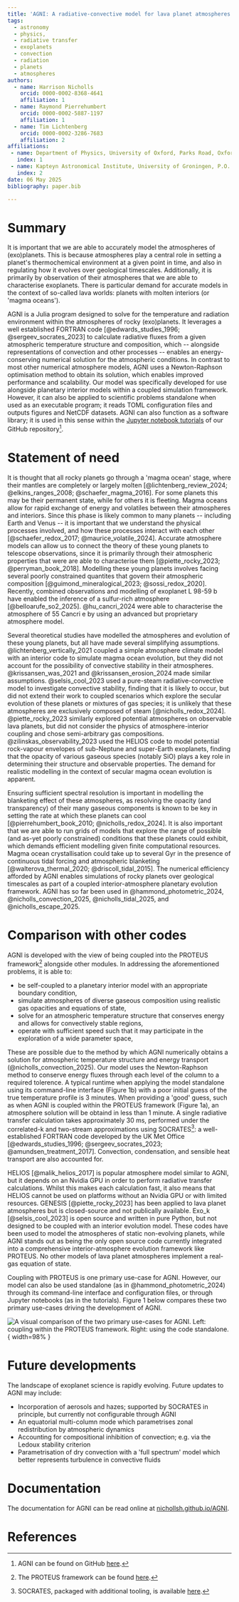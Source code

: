 ```yaml
---
title: 'AGNI: A radiative-convective model for lava planet atmospheres'
tags:
  - astronomy
  - physics,
  - radiative transfer
  - exoplanets
  - convection
  - radiation
  - planets
  - atmospheres
authors:
  - name: Harrison Nicholls
    orcid: 0000-0002-8368-4641
    affiliation: 1
  - name: Raymond Pierrehumbert
    orcid: 0000-0002-5887-1197
    affiliation: 1
  - name: Tim Lichtenberg
    orcid: 0000-0002-3286-7683
    affiliation: 2
affiliations:
 - name: Department of Physics, University of Oxford, Parks Road, Oxford OX1 3PU, UK
   index: 1
 - name: Kapteyn Astronomical Institute, University of Groningen, P.O. Box 800, 9700 AV Groningen, The Netherlands
   index: 2
date: 06 May 2025
bibliography: paper.bib

---
```


# Summary

It is important that we are able to accurately model the atmospheres of (exo)planets. This is because atmospheres play a central role in setting a planet's thermochemical environment at a given point in time, and also in regulating how it evolves over geological timescales. Additionally, it is primarily by observation of their atmospheres that we are able to characterise exoplanets. There is particular demand for accurate models in the context of so-called lava worlds: planets with molten interiors (or 'magma oceans').

AGNI is a Julia program designed to solve for the temperature and radiation environment within the atmospheres of rocky (exo)planets. It leverages a well established FORTRAN code [@edwards_studies_1996; @sergeev_socrates_2023] to calculate radiative fluxes from a given atmospheric temperature structure and composition, which -- alongside representations of convection and other processes -- enables an energy-conserving numerical solution for the atmospheric conditions. In contrast to most other numerical atmosphere models, AGNI uses a Newton-Raphson optimisation method to obtain its solution, which enables improved performance and scalability. Our model was specifically developed for use alongside planetary interior models within a coupled simulation framework. However, it can also be applied to scientific problems standalone when used as an executable program; it reads TOML configuration files and outputs figures and NetCDF datasets. AGNI can also function as a software library; it is used in this sense within the [Jupyter notebook tutorials](https://github.com/nichollsh/AGNI/tree/main/tutorials) of our GitHub repository[^1].

[^1]: AGNI can be found on GitHub [here](https://github.com/nichollsh/AGNI).

# Statement of need

It is thought that all rocky planets go through a 'magma ocean' stage, where their mantles are completely or largely molten [@lichtenberg_review_2024; @elkins_ranges_2008; @schaefer_magma_2016]. For some planets this may be their permanent state, while for others it is fleeting. Magma oceans allow for rapid exchange of energy and volatiles between their atmospheres and interiors. Since this phase is likely common to many planets -- including Earth and Venus -- it is important that we understand the physical processes involved, and how these processes interact with each other [@schaefer_redox_2017; @maurice_volatile_2024]. Accurate atmosphere models can allow us to connect the theory of these young planets to telescope observations, since it is primarily through their atmospheric properties that were are able to characterise them [@piette_rocky_2023; @perryman_book_2018]. Modelling these young planets involves facing several poorly constrained quantites that govern their atmospheric composition [@guimond_mineralogical_2023; @sossi_redox_2020]. Recently, combined observations and modelling of exoplanet L 98-59 b have enabled the inference of a sulfur-rich atmosphere [@belloarufe_so2_2025]. @hu_cancri_2024 were able to characterise the atmosphere of 55 Cancri e by using an advanced but proprietary atmosphere model.

Several theoretical studies have modelled the atmospheres and evolution of these young planets, but all have made several simplifying assumptions. @lichtenberg_vertically_2021 coupled a simple atmosphere climate model with an interior code to simulate magma ocean evolution, but they did not account for the possibility of convective stability in their atmospheres. @krissansen_was_2021 and @krissansen_erosion_2024 made similar assumptions. @selsis_cool_2023 used a pure-steam radiative-convective model to investigate convective stability, finding that it is likely to occur, but did not extend their work to coupled scenarios which explore the secular evolution of these planets or mixtures of gas species; it is unlikely that these atmospheres are exclusively composed of steam [@nicholls_redox_2024]. @piette_rocky_2023 similarly explored potential atmospheres on observable lava planets, but did not consider the physics of atmosphere-interior coupling and chose semi-arbitrary gas compositions. @zilinskas_observability_2023 used the HELIOS code to model potential rock-vapour envelopes of sub-Neptune and super-Earth exoplanets, finding that the opacity of various gaseous species (notably SiO) plays a key role in determining their structure and observable properties. The demand for realistic modelling in the context of secular magma ocean evolution is apparent.

Ensuring sufficient spectral resolution is important in modelling the blanketing effect of these atmospheres, as resolving the opacity (and transparency) of their many gaseous components  is known to be key in setting the rate at which these planets can cool [@pierrehumbert_book_2010; @nicholls_redox_2024]. It is also important that we are able to run grids of models that explore the range of possible (and as-yet poorly constrained) conditions that these planets could exhibit, which demands efficient modelling given finite computational resources. Magma ocean crystallisation could take up to several Gyr in the presence of continuous tidal forcing and atmospheric blanketing [@walterova_thermal_2020; @driscoll_tidal_2015]. The numerical efficiency afforded by AGNI enables simulations of rocky planets over geological timescales as part of a coupled interior-atmosphere planetary evolution framework. AGNI has so far been used in @hammond_photometric_2024, @nicholls_convection_2025, @nicholls_tidal_2025, and @nicholls_escape_2025.

# Comparison with other codes

AGNI is developed with the view of being coupled into the PROTEUS framework[^2] alongside other modules. In addressing the aforementioned problems, it is able to:

* be self-coupled to a planetary interior model with an appropriate boundary condition,
* simulate atmospheres of diverse gaseous composition using realistic gas opacities and equations of state,
* solve for an atmospheric temperature structure that conserves energy and allows for convectively stable regions,
* operate with sufficient speed such that it may participate in the exploration of a wide parameter space,

These are possible due to the method by which AGNI numerically obtains a solution for atmospheric temperature structure and energy transport (@nicholls_convection_2025). Our model uses the Newton-Raphson method to conserve energy fluxes through each level of the column to a required tolerence. A typical runtime when applying the model standalone using its command-line interface (Figure 1b) with a poor initial guess of the true temperature profile is 3 minutes. When providing a 'good' guess, such as when AGNI is coupled within the PROTEUS framework (Figure 1a), an atmosphere solution will be obtaind in less than 1 minute. A single radiative transfer calculation takes approximately 30 ms, performed under the correlated-k and two-stream approximations using SOCRATES[^3]: a well-established FORTRAN code developed by the UK Met Office [@edwards_studies_1996; @sergeev_socrates_2023; @amundsen_treatment_2017]. Convection, condensation, and sensible heat transport are also accounted for.

HELIOS [@malik_helios_2017] is popular atmosphere model similar to AGNI, but it depends on an Nvidia GPU in order to perform radiative transfer calculations. Whilst this makes each calculation fast, it also means that HELIOS cannot be used on platforms without an Nvidia GPU or with limited resources. GENESIS [@piette_rocky_2023] has been applied to lava planet atmospheres but is closed-source and not publically available. Exo_k [@selsis_cool_2023] is open source and written in pure Python, but not designed to be coupled with an interior evolution model. These codes have been used to model the atmospheres of static non-evolving planets, while AGNI stands out as being the only open source code currently integrated into a comprehensive interior-atmosphere evolution framework like PROTEUS. No other models of lava planet atmospheres implement a real-gas equation of state.

Coupling with PROTEUS is one primary use-case for AGNI. However, our model can also be used standalone (as in @hammond_photometric_2024) through its command-line interface and configuration files, or through Jupyter notebooks (as in the tutorials). Figure 1 below compares these two primary use-cases driving the development of AGNI.

![A visual comparison of the two primary use-cases for AGNI. Left: coupling within the PROTEUS framework. Right: using the code standalone.](application.svg){ width=98% }

[^2]: The PROTEUS framework can be found [here](https://github.com/FormingWorlds/PROTEUS).
[^3]: SOCRATES, packaged with additional tooling, is available [here](https://github.com/nichollsh/SOCRATES).

# Future developments

The landscape of exoplanet science is rapidly evolving. Future updates to AGNI may include:

* Incorporation of aerosols and hazes; supported by SOCRATES in principle, but currently not configurable through AGNI
* An equatorial multi-column mode which parametrises zonal redistribution by atmospheric dynamics
* Accounting for compositional inhibition of convection; e.g. via the Ledoux stability criterion
* Parametrisation of dry convection with a 'full spectrum' model which better represents turbulence in convective fluids

# Documentation

The documentation for AGNI can be read online at [nichollsh.github.io/AGNI](https://nichollsh.github.io/AGNI/).

# References
